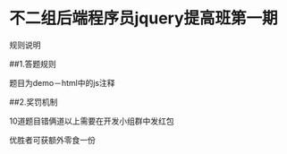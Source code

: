 # 不二组后端程序员jquery提高班第一期

规则说明

##1.答题规则
  
  题目为demo－html中的js注释

##2.奖罚机制
	
  10道题目错俩道以上需要在开发小组群中发红包

  优胜者可获额外零食一份	  		  	